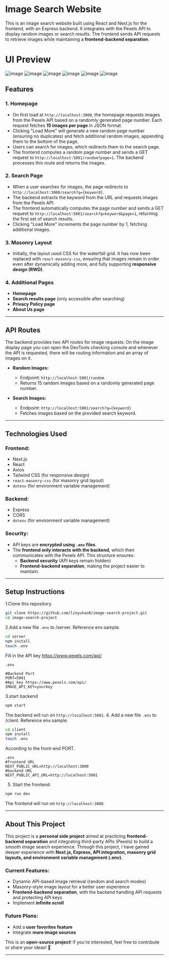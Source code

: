 # Image Search Website

This is an image search website built using React and Next.js for the frontend, with an Express backend. It integrates with the Pexels API to display random images or search results. The frontend sends API requests to retrieve images while maintaining a **frontend-backend separation**.

# UI Preview

![image](https://github.com/linyuhao8/image-search-project/blob/main/frontend/public/image-search-ui1.png)
![image](https://github.com/linyuhao8/image-search-project/blob/main/frontend/public/image-search-ui2.png)
![image](https://github.com/linyuhao8/image-search-project/blob/main/frontend/public/image-search-ui3.png)
![image](https://github.com/linyuhao8/image-search-project/blob/main/frontend/public/image-search-ui4.png)
![image](https://github.com/linyuhao8/image-search-project/blob/main/frontend/public/image-search-ui5.png)
![image](https://github.com/linyuhao8/image-search-project/blob/main/frontend/public/image-search-ui6.png)

## Features

### 1. **Homepage**

- On first load at `http://localhost:3000`, the homepage requests images from the Pexels API based on a randomly generated page number. Each request fetches **15 images per page** in JSON format.
- Clicking "Load More" will generate a new random page number (ensuring no duplicates) and fetch additional random images, appending them to the bottom of the page.
- Users can search for images, which redirects them to the search page.
- The frontend computes a random page number and sends a GET request to `http://localhost:5001/random?page=1`. The backend processes this route and returns the images.

### 2. **Search Page**

- When a user searches for images, the page redirects to `http://localhost:3000/search?q={keyword}`.
- The backend extracts the keyword from the URL and requests images from the Pexels API.
- The frontend automatically computes the page number and sends a GET request to `http://localhost:5001/search?q=keyword&page=1`, returning the first set of search results.
- Clicking "Load More" increments the page number by 1, fetching additional images.

### 3. **Masonry Layout**

- Initially, the layout used CSS for the waterfall grid. It has now been replaced with `react-masonry-css`, ensuring that images remain in order even after dynamically adding more, and fully supporting **responsive design (RWD)**.

### 4. **Additional Pages**

- **Homepage**
- **Search results page** (only accessible after searching)
- **Privacy Policy page**
- **About Us page**

---

## API Routes

The backend provides two API routes for image requests:
On the image display page you can open the DevTools checking console and whenever the API is requested, there will be routing information and an array of images on it.

- **Random Images:**

  - Endpoint: `http://localhost:5001/random`
  - Returns 15 random images based on a randomly generated page number.

- **Search Images:**
  - Endpoint: `http://localhost:5001/search?q={keyword}`
  - Fetches images based on the provided search keyword.

---

## Technologies Used

### **Frontend:**

- Next.js
- React
- Axios
- Tailwind CSS (for responsive design)
- `react-masonry-css` (for masonry grid layout)
- `dotenv` (for environment variable management)

### **Backend:**

- Express
- CORS
- `dotenv` (for environment variable management)

### **Security:**

- API keys are **encrypted using `.env` files**.
- The **frontend only interacts with the backend**, which then communicates with the Pexels API. This structure ensures:
  - **Backend security** (API keys remain hidden)
  - **Frontend-backend separation**, making the project easier to maintain.

---

## Setup Instructions

1.Clone this repository.
```bash
git clone https://github.com/linyuhao8/image-search-project.git
cd image-search-project
```
2.Add a new file `.env` to /server. Reference env.sample.
```bash
cd server
npm install
touch .env
```
Fill in the API key https://www.pexels.com/api/
```
.env

#Backend Port
PORT=5001
#Api key https://www.pexels.com/api/
IMAGE_API_KEY=yourkey
```
3.start backend
```bash
npm start
```
The backend will run on `http://localhost:5001`.
4. Add a new file `.env` to /client. Reference env.sample.
```bash
cd client
npm install
touch .env
```
According to the front-end PORT.
```
.env
#frontend URL
NEXT_PUBLIC_URL=http://localhost:3000
#backend URL
NEXT_PUBLIC_API_URL=http://localhost:5001
```
5. Start the frontend:
```bash
npm run dev
```
The frontend will run on `http://localhost:3000`.

---

## About This Project

This project is a **personal side project** aimed at practicing **frontend-backend separation** and integrating third-party APIs (Pexels) to build a smooth image search experience. Through this project, I have gained deeper experience with **Next.js, Express, API integration, masonry grid layouts, and environment variable management (.env).**

### Current Features:

- Dynamic API-based image retrieval (random and search modes)
- Masonry-style image layout for a better user experience
- **Frontend-backend separation**, with the backend handling API requests and protecting API keys
- Implement **infinite scroll**

### Future Plans:

- Add a **user favorites feature**
- Integrate **more image sources**

This is an **open-source project**! If you're interested, feel free to contribute or share your ideas! 🎉

---

